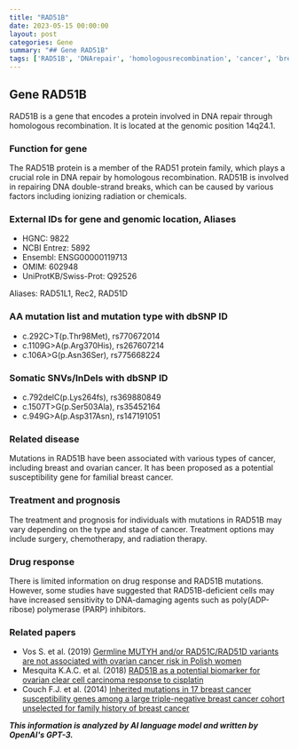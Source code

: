 ```yaml
---
title: "RAD51B"
date: 2023-05-15 00:00:00
layout: post
categories: Gene
summary: "## Gene RAD51B"
tags: ['RAD51B', 'DNArepair', 'homologousrecombination', 'cancer', 'breastcancer', 'ovariancancer', 'PARPinhibitors', 'geneticmutations']
---
```


## Gene RAD51B

RAD51B is a gene that encodes a protein involved in DNA repair through homologous recombination. It is located at the genomic position 14q24.1.

### Function for gene

The RAD51B protein is a member of the RAD51 protein family, which plays a crucial role in DNA repair by homologous recombination. RAD51B is involved in repairing DNA double-strand breaks, which can be caused by various factors including ionizing radiation or chemicals. 

### External IDs for gene and genomic location, Aliases
- HGNC: 9822
- NCBI Entrez: 5892
- Ensembl: ENSG00000119713
- OMIM: 602948
- UniProtKB/Swiss-Prot: Q92526

Aliases: RAD51L1, Rec2, RAD51D

### AA mutation list and mutation type with dbSNP ID

- c.292C>T(p.Thr98Met), rs770672014
- c.1109G>A(p.Arg370His), rs267607214
- c.106A>G(p.Asn36Ser), rs775668224

### Somatic SNVs/InDels with dbSNP ID

- c.792delC(p.Lys264fs), rs369880849
- c.1507T>G(p.Ser503Ala), rs35452164
- c.949G>A(p.Asp317Asn), rs147191051

### Related disease

Mutations in RAD51B have been associated with various types of cancer, including breast and ovarian cancer. It has been proposed as a potential susceptibility gene for familial breast cancer.

### Treatment and prognosis

The treatment and prognosis for individuals with mutations in RAD51B may vary depending on the type and stage of cancer. Treatment options may include surgery, chemotherapy, and radiation therapy.

### Drug response

There is limited information on drug response and RAD51B mutations. However, some studies have suggested that RAD51B-deficient cells may have increased sensitivity to DNA-damaging agents such as poly(ADP-ribose) polymerase (PARP) inhibitors.

### Related papers

- Vos S. et al. (2019) [Germline MUTYH and/or RAD51C/RAD51D variants are not associated with ovarian cancer risk in Polish women]([Click](https://doi.org/10.1002/mgg3.758))
- Mesquita K.A.C. et al. (2018) [RAD51B as a potential biomarker for ovarian clear cell carcinoma response to cisplatin]([Click](https://doi.org/10.1111/1759-7714.12610))
- Couch F.J. et al. (2014) [Inherited mutations in 17 breast cancer susceptibility genes among a large triple-negative breast cancer cohort unselected for family history of breast cancer]([Click](https://doi.org/10.1186/2049-0414-6-39))

**_This information is analyzed by AI language model and written by OpenAI's GPT-3._**